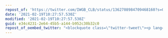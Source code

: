 ```yaml
---
repost_of: 'https://twitter.com/IWGB_CLB/status/1362708984709468160?s=09'
date: '2021-02-19T10:27:57.530Z'
modified: '2021-02-19T10:27:57.530Z'
guid: e34c4231-2e64-45b5-a144-b952c30b32c0
repost_of_oembed_twitter: "<blockquote class=\"twitter-tweet\"><p lang=\"en\" dir=\"ltr\">\U0001F6A8BREAKING: UBER&#39;S BUSINESS MODEL!\U0001F6A8<br><br>The Supreme Court has ruled that Uber drivers are entitled to holiday pay and minimum wage!\U0001F4A5<br><br>This is a HUGE step towards justice for exploited workers across the gig economy. Essential workers deserve these essential rights!! <a href=\"https://t.co/HSNhgFzBur\">https://t.co/HSNhgFzBur</a></p>&mdash; IWGB Couriers (@IWGB_CLB) <a href=\"https://twitter.com/IWGB_CLB/status/1362708984709468160?ref_src=twsrc%5Etfw\">February 19, 2021</a></blockquote>\n<script async src=\"https://platform.twitter.com/widgets.js\" charset=\"utf-8\"></script>\n"
---
```

 
